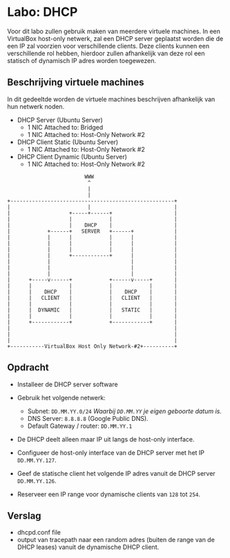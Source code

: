 # Labo: DHCP

Voor dit labo zullen gebruik maken van meerdere virtuele machines. In een
VirtualBox host-only netwerk, zal een DHCP server geplaatst worden die de een
IP zal voorzien voor verschillende clients. Deze clients kunnen een
verschillende rol hebben, hierdoor zullen afhankelijk van deze rol een statisch
of dynamisch IP adres worden toegewezen.

## Beschrijving virtuele machines
In dit gedeeltde worden de virtuele machines beschrijven afhankelijk van hun netwerk noden.

* DHCP Server (Ubuntu Server)
  * 1 NIC Attached to: Bridged
  * 1 NIC Attached to: Host-Only Network #2
* DHCP Client Static (Ubuntu Server)
  * 1 NIC Attached to: Host-Only Network #2
* DHCP Client Dynamic (Ubuntu Server)
  * 1 NIC Attached to: Host-Only Network #2

```
                         WWW
                          ^
                          |
                          |
+-----------------------------------------------------+
|                         |                           |
|                   +-----+------+                    |
|                   |            |                    |
|                   |    DHCP    |                    |
|            +------+   SERVER   +------+             |
|            |      |            |      |             |
|            |      |            |      |             |
|            |      |            |      |             |
|            |      +------------+      |             |
|            |                          |             |
|            |                          |             |
|            |                          |             |
|      +-----v------+            +------v-----+       |
|      |            |            |            |       |
|      |    DHCP    |            |    DHCP    |       |
|      |   CLIENT   |            |   CLIENT   |       |
|      |            |            |            |       |
|      |  DYNAMIC   |            |   STATIC   |       |
|      |            |            |            |       |
|      +------------+            +------------+       |
|                                                     |
|                                                     |
|                                                     |
+-----------VirtualBox Host Only Network-#2+----------+
```

## Opdracht

* Installeer de DHCP server software
* Gebruik het volgende netwerk:  
    * Subnet: `DD.MM.YY.0/24` *Waarbij `DD.MM.YY` je eigen geboorte datum is.*
    * DNS Server: `8.8.8.8` (Google Public DNS).
    * Default Gateway / router:  `DD.MM.YY.1`

* De DHCP deelt alleen maar IP uit langs de host-only interface.
* Configueer de host-only interface van de DHCP server met het IP `DD.MM.YY.127`.
* Geef de statische client het volgende IP adres vanuit de DHCP server `DD.MM.YY.126`.
* Reserveer een IP range voor dynamische clients van `128` tot `254`.

## Verslag 

* dhcpd.conf file
* output van tracepath naar een random adres (buiten de range van de DHCP leases) vanuit de dynamische DHCP client.

